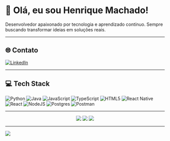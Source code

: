 # 👋 Olá, eu sou Henrique Machado!

Desenvolvedor apaixonado por tecnologia e aprendizado contínuo. Sempre buscando transformar ideias em soluções reais.

---

## 🌐 Contato
[![LinkedIn](https://img.shields.io/badge/LinkedIn-%230077B5.svg?logo=linkedin&logoColor=white)](https://www.linkedin.com/in/henrique-machado-220750242/)

---

## 💻 Tech Stack

![Python](https://img.shields.io/badge/python-3670A0?style=for-the-badge&logo=python&logoColor=ffdd54)
![Java](https://img.shields.io/badge/java-%23ED8B00.svg?style=for-the-badge&logo=openjdk&logoColor=white)
![JavaScript](https://img.shields.io/badge/javascript-%23323330.svg?style=for-the-badge&logo=javascript&logoColor=%23F7DF1E)
![TypeScript](https://img.shields.io/badge/typescript-%23007ACC.svg?style=for-the-badge&logo=typescript&logoColor=white)
![HTML5](https://img.shields.io/badge/html5-%23E34F26.svg?style=for-the-badge&logo=html5&logoColor=white)
![React Native](https://img.shields.io/badge/react_native-%2320232a.svg?style=for-the-badge&logo=react&logoColor=%2361DAFB)
![React](https://img.shields.io/badge/react-%2320232a.svg?style=for-the-badge&logo=react&logoColor=%2361DAFB)
![NodeJS](https://img.shields.io/badge/node.js-6DA55F?style=for-the-badge&logo=node.js&logoColor=white)
![Postgres](https://img.shields.io/badge/postgres-%23316192.svg?style=for-the-badge&logo=postgresql&logoColor=white)
![Postman](https://img.shields.io/badge/Postman-FF6C37?style=for-the-badge&logo=postman&logoColor=white)

---

<p align="center">
  <img src="https://github-readme-stats.vercel.app/api?username=HenriqueFMA&theme=midnight-purple&hide_border=false&include_all_commits=false&count_private=false"/>
  <img src="https://github-readme-streak-stats.herokuapp.com/?user=HenriqueFMA&theme=midnight-purple&hide_border=false"/>
  <img src="https://github-readme-stats.vercel.app/api/top-langs/?username=HenriqueFMA&theme=midnight-purple&hide_border=false&include_all_commits=false&count_private=false&layout=compact"/>
</p>

---

[![](https://visitcount.itsvg.in/api?id=HenriqueFMA&icon=0&color=0)](https://visitcount.itsvg.in)

<!-- Proudly created with GPRM ( https://gprm.itsvg.in ) -->